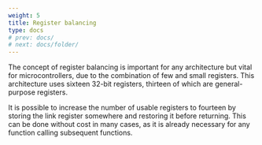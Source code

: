 ```yaml
---
weight: 5
title: Register balancing
type: docs
# prev: docs/
# next: docs/folder/
---
```

<style>
  .side-by-side {
    display: flex;
    gap: 10px;
    padding-top: 20px;
    padding-bottom: 20px;
  }
  .box {
    flex: 1;
    border: none;
    box-sizing: border-box;
  }
  @media (max-width: 400px) {
            .side-by-side {
                flex-direction: column;
            }
        }
</style>

The concept of register balancing is important for any architecture but vital for microcontrollers, due to the combination of few and small registers. This architecture uses sixteen 32-bit registers, thirteen of which are general-purpose registers. 

It is possible to increase the number of usable registers to fourteen by storing the link register somewhere and restoring it before returning. This can be done without cost in many cases, as it is already necessary for any function calling subsequent functions. 